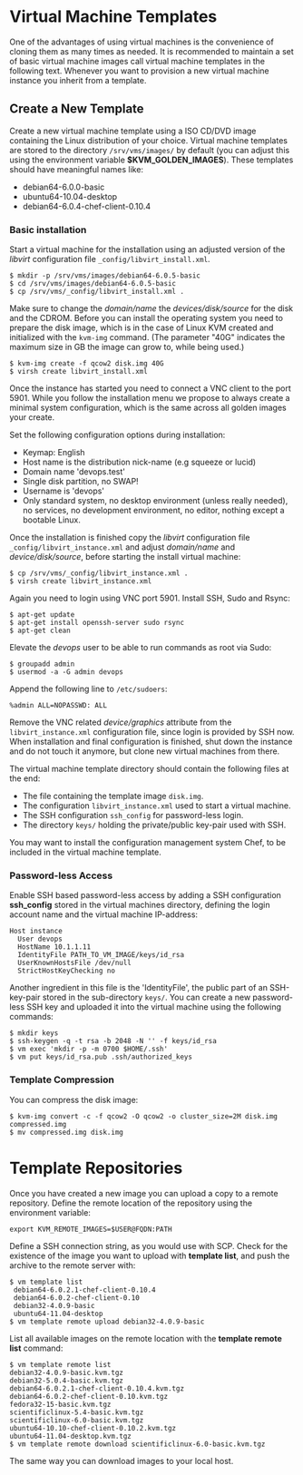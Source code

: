 # Virtual Machine Templates

One of the advantages of using virtual machines is the convenience of cloning them as many times as needed. It is recommended to maintain a set of basic virtual machine images call virtual machine templates in the following text. Whenever you want to provision a new virtual machine instance you inherit from a template.

## Create a New Template

Create a new virtual machine template using a ISO CD/DVD image containing the Linux distribution of your choice. Virtual machine templates are stored to the directory `/srv/vms/images/` by default (you can adjust this using the environment variable **$KVM_GOLDEN_IMAGES**). These templates should have meaningful names like:

* debian64-6.0.0-basic
* ubuntu64-10.04-desktop 
* debian64-6.0.4-chef-client-0.10.4 

### Basic installation

Start a virtual machine for the installation using an adjusted version of the _libvirt_ configuration file `_config/libvirt_install.xml`. 

    $ mkdir -p /srv/vms/images/debian64-6.0.5-basic
    $ cd /srv/vms/images/debian64-6.0.5-basic
    $ cp /srv/vms/_config/libvirt_install.xml .

Make sure to change the _domain/name_ the _devices/disk/source_ for the disk and the CDROM. Before you can install the operating system you need to prepare the disk image, which is in the case of Linux KVM created and initialized with the `kvm-img` command. (The parameter "40G" indicates the maximum size in GB the image can grow to, while being used.)

    $ kvm-img create -f qcow2 disk.img 40G
    $ virsh create libvirt_install.xml

Once the instance has started you need to connect a VNC client to the port 5901. While you follow the installation menu we propose to always create a minimal system configuration, which is the same across all golden images your create.

Set the following configuration options during installation:

* Keymap: English
* Host name is the distribution nick-name (e.g squeeze or lucid)
* Domain name 'devops.test'
* Single disk partition, no SWAP!
* Username is 'devops'
* Only standard system, no desktop environment (unless really needed), no services, no development environment,  no editor, nothing except a bootable Linux.

Once the installation is finished copy the _libvirt_ configuration file `_config/libvirt_instance.xml` and adjust _domain/name_ and _device/disk/source_, before starting the install virtual machine:

    $ cp /srv/vms/_config/libvirt_instance.xml .
    $ virsh create libvirt_instance.xml

Again you need to login using VNC port 5901. Install SSH, Sudo and Rsync:

    $ apt-get update
    $ apt-get install openssh-server sudo rsync
    $ apt-get clean

Elevate the _devops_ user to be able to run commands as root via Sudo:

    $ groupadd admin
    $ usermod -a -G admin devops

Append the following line to `/etc/sudoers`:

    %admin ALL=NOPASSWD: ALL

Remove the VNC related _device/graphics_ attribute from the `libvirt_instance.xml` configuration file, since login is provided by SSH now. When installation and final configuration is finished, shut down the instance and do not touch it anymore, but clone new virtual machines from there.

The virtual machine template directory should contain the following files at the end:

* The file containing the template image `disk.img`.
* The configuration `libvirt_instance.xml` used to start a virtual machine.
* The SSH configuration `ssh_config` for password-less login.
* The directory `keys/` holding the private/public key-pair used with SSH.

You may want to install the configuration management system Chef, to be included in the virtual machine template.

### Password-less Access

Enable SSH based password-less access by adding a SSH configuration **ssh_config** stored in the virtual machines directory, defining the login account name and the virtual machine IP-address:

    Host instance
      User devops
      HostName 10.1.1.11
      IdentityFile PATH_TO_VM_IMAGE/keys/id_rsa
      UserKnownHostsFile /dev/null
      StrictHostKeyChecking no

Another ingredient in this file is the 'IdentityFile', the public part of an SSH-key-pair stored in the sub-directory `keys/`. You can create a new password-less SSH key and uploaded it into the virtual machine using the following commands:

    $ mkdir keys
    $ ssh-keygen -q -t rsa -b 2048 -N '' -f keys/id_rsa
    $ vm exec 'mkdir -p -m 0700 $HOME/.ssh'
    $ vm put keys/id_rsa.pub .ssh/authorized_keys

### Template Compression

You can compress the disk image:

    $ kvm-img convert -c -f qcow2 -O qcow2 -o cluster_size=2M disk.img compressed.img
    $ mv compressed.img disk.img

# Template Repositories 

Once you have created a new image you can upload a copy to a remote repository. Define the remote location of the repository using the environment variable:

    export KVM_REMOTE_IMAGES=$USER@FQDN:PATH

Define a SSH connection string, as you would use with SCP. Check for the existence of the image you want to upload with **template list**, and push the archive to the remote server with:

    $ vm template list
     debian64-6.0.2.1-chef-client-0.10.4
     debian64-6.0.2-chef-client-0.10
     debian32-4.0.9-basic
     ubuntu64-11.04-desktop
    $ vm template remote upload debian32-4.0.9-basic

List all available images on the remote location with the **template remote list** command: 

    $ vm template remote list
    debian32-4.0.9-basic.kvm.tgz
    debian32-5.0.4-basic.kvm.tgz
    debian64-6.0.2.1-chef-client-0.10.4.kvm.tgz
    debian64-6.0.2-chef-client-0.10.kvm.tgz
    fedora32-15-basic.kvm.tgz
    scientificlinux-5.4-basic.kvm.tgz
    scientificlinux-6.0-basic.kvm.tgz
    ubuntu64-10.10-chef-client-0.10.2.kvm.tgz
    ubuntu64-11.04-desktop.kvm.tgz
    $ vm template remote download scientificlinux-6.0-basic.kvm.tgz


The same way you can download images to your local host.
